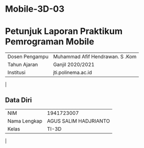# Mobile-3D-03
# Petunjuk Laporan Praktikum Pemrograman Mobile
|  |  |
|--|--|
| Dosen Pengampu | Muhammad Afif Hendrawan. S .Kom |
| Tahun Ajaran | Ganjil 2020/2021 |
| Institusi | jti.polinema.ac.id |
|

## Data Diri

|  |  |
|--|--|
| NIM | 1941723007 |
| Nama Lengkap | AGUS SALIM HADJRIANTO |
| Kelas | TI-3D |
|



##
